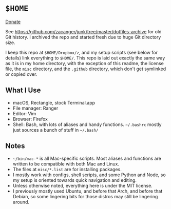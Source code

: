 # `$HOME`

[Donate](https://ko-fi.com/zacanger)

See <https://github.com/zacanger/junk/tree/master/dotfiles-archive> for old
Git history. I archived the repo and started fresh due to huge Git directory
size.

I keep this repo at `$HOME/Dropbox/z`, and my setup scripts (see below for
details) link everything to `$HOME/`. This repo is laid out exactly the same way
as it is in my home directory, with the exception of this readme, the license
file, the `misc` directory, and the `.github` directory, which don't get
symlinked or copied over.

## What I Use

* macOS, Rectangle, stock Terminal.app
* File manager: Ranger
* Editor: Vim
* Browser: Firefox
* Shell: Bash, with lots of aliases and handy functions. `~/.bashrc`
    mostly just sources a bunch of stuff in `~/.bash/`

## Notes

* `~/bin/mac-*` is all Mac-specific scripts. Most aliases and functions are
    written to be compatible with both Mac and Linux.
* The files at `misc/*.list` are for installing packages.
* I mostly work with configs, shell scripts, and some Python and Node, so my
    setup is oriented towards quick navigation and editing.
* Unless otherwise noted, everything here is under the MIT license.
* I previously mostly used Ubuntu, and before that Arch, and before that Debian,
    so some lingering bits for those distros may still be lingering around.

